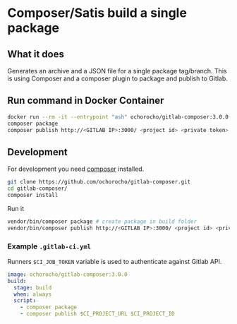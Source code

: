 # Composer/Satis build a single package

## What it does

Generates an archive and a JSON file for a single package tag/branch.
This is using Composer and a composer plugin to package and publish to Gitlab.

## Run command in Docker Container

```bash
docker run --rm -it --entrypoint "ash" ochorocho/gitlab-composer:3.0.0
composer package
composer publish http://<GITLAB IP>:3000/ <project id> <private token>
```

## Development

For development you need [composer](https://getcomposer.org/) installed.

```bash
git clone https://github.com/ochorocho/gitlab-composer.git
cd gitlab-composer/
composer install
```

Run it

```bash
vendor/bin/composer package # create package in build folder
vendor/bin/composer publish http://<GITLAB IP>:3000/ <project id> <private token> # publish package to gitlab instance
```

### Example `.gitlab-ci.yml`

Runners `$CI_JOB_TOKEN` variable is used to authenticate against Gitlab API.

```yaml
image: ochorocho/gitlab-composer:3.0.0
build:
  stage: build
  when: always
  script:
    - composer package
    - composer publish $CI_PROJECT_URL $CI_PROJECT_ID
```
